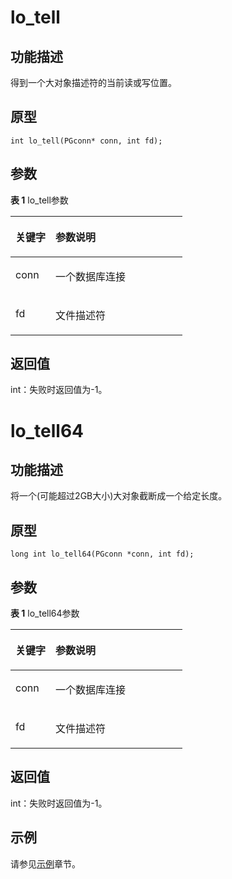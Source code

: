 # lo_tell

## 功能描述<a name="zh-cn_topic_0241735622_section696285173721"></a>

得到一个大对象描述符的当前读或写位置。

## 原型<a name="zh-cn_topic_0241735622_section2021053510601"></a>

```
int lo_tell(PGconn* conn, int fd);
```

## 参数<a name="zh-cn_topic_0241735622_zh-cn_topic_0237120432_zh-cn_topic_0059778852_s1c9b27937d964eaba00ae77fe1cd2c71"></a>

**表 1**  lo\_tell参数

<a name="zh-cn_topic_0241735622_zh-cn_topic_0237120432_zh-cn_topic_0059778852_t82b61d38241342ffa2c83b3e50393841"></a>
<table><thead align="left"><tr id="zh-cn_topic_0241735622_zh-cn_topic_0237120432_zh-cn_topic_0059778852_r3ec068cec36347ccb83a7f18cf131215"><th class="cellrowborder" valign="top" width="23.27%" id="mcps1.2.3.1.1"><p id="zh-cn_topic_0241735622_zh-cn_topic_0237120432_zh-cn_topic_0059778852_a44a45da69b324aa4b5c1187191ec5c77"><a name="zh-cn_topic_0241735622_zh-cn_topic_0237120432_zh-cn_topic_0059778852_a44a45da69b324aa4b5c1187191ec5c77"></a><a name="zh-cn_topic_0241735622_zh-cn_topic_0237120432_zh-cn_topic_0059778852_a44a45da69b324aa4b5c1187191ec5c77"></a><strong id="zh-cn_topic_0241735622_zh-cn_topic_0237120432_zh-cn_topic_0059778852_a78fd62134c834d6ab90eace249f90f74"><a name="zh-cn_topic_0241735622_zh-cn_topic_0237120432_zh-cn_topic_0059778852_a78fd62134c834d6ab90eace249f90f74"></a><a name="zh-cn_topic_0241735622_zh-cn_topic_0237120432_zh-cn_topic_0059778852_a78fd62134c834d6ab90eace249f90f74"></a>关键字</strong></p>
</th>
<th class="cellrowborder" valign="top" width="76.73%" id="mcps1.2.3.1.2"><p id="zh-cn_topic_0241735622_zh-cn_topic_0237120432_zh-cn_topic_0059778852_aee2bc08a3b8f47bf81fb032ef089ba6d"><a name="zh-cn_topic_0241735622_zh-cn_topic_0237120432_zh-cn_topic_0059778852_aee2bc08a3b8f47bf81fb032ef089ba6d"></a><a name="zh-cn_topic_0241735622_zh-cn_topic_0237120432_zh-cn_topic_0059778852_aee2bc08a3b8f47bf81fb032ef089ba6d"></a><strong id="zh-cn_topic_0241735622_zh-cn_topic_0237120432_zh-cn_topic_0059778852_a51048b44452847fabe05c8633f0220cf"><a name="zh-cn_topic_0241735622_zh-cn_topic_0237120432_zh-cn_topic_0059778852_a51048b44452847fabe05c8633f0220cf"></a><a name="zh-cn_topic_0241735622_zh-cn_topic_0237120432_zh-cn_topic_0059778852_a51048b44452847fabe05c8633f0220cf"></a>参数说明</strong></p>
</th>
</tr>
</thead>
<tbody>
<tr id="zh-cn_topic_0241735622_zh-cn_topic_0237120432_zh-cn_topic_0059778852_r89c7807f135840058d4a248137b3ca08"><td class="cellrowborder" valign="top" width="23.27%" headers="mcps1.2.3.1.1 "><p id="zh-cn_topic_0241735622_p23111054217"><a name="zh-cn_topic_0241735622_p23111054217"></a><a name="zh-cn_topic_0241735622_p23111054217"></a>conn</p>
</td>
<td class="cellrowborder" valign="top" width="76.73%" headers="mcps1.2.3.1.2 "><p id="zh-cn_topic_0241735622_zh-cn_topic_0237120432_zh-cn_topic_0059778852_li1646671519399p3"><a name="zh-cn_topic_0241735622_zh-cn_topic_0237120432_zh-cn_topic_0059778852_li1646671519399p3"></a><a name="zh-cn_topic_0241735622_zh-cn_topic_0237120432_zh-cn_topic_0059778852_li1646671519399p3"></a>一个数据库连接</p>
</td>
</tr>
<tr id="zh-cn_topic_0241735622_zh-cn_topic_0237120432_zh-cn_topic_0059778852_r89c7807f135840058d4a248137b3ca08"><td class="cellrowborder" valign="top" width="23.27%" headers="mcps1.2.3.1.1 "><p id="zh-cn_topic_0241735622_p23111054217"><a name="zh-cn_topic_0241735622_p23111054217"></a><a name="zh-cn_topic_0241735622_p23111054217"></a>fd</p>
</td>
<td class="cellrowborder" valign="top" width="76.73%" headers="mcps1.2.3.1.2 "><p id="zh-cn_topic_0241735622_zh-cn_topic_0237120432_zh-cn_topic_0059778852_li1646671519399p5"><a name="zh-cn_topic_0241735622_zh-cn_topic_0237120432_zh-cn_topic_0059778852_li1646671519399p5"></a><a name="zh-cn_topic_0241735622_zh-cn_topic_0237120432_zh-cn_topic_0059778852_li1646671519399p5"></a>文件描述符</p>
</td>
</tr>
</tbody>
</table>

## 返回值<a name="zh-cn_topic_0241735613_zh-cn_topic_0237120433_zh-cn_topic_0059777949_s25d37c96151c49ef8117dc53bda2bf2c"></a>

int：失败时返回值为-1。

# lo_tell64

## 功能描述<a name="zh-cn_topic_0241735622_section696285173713"></a>

将一个\(可能超过2GB大小\)大对象截断成一个给定长度。

## 原型<a name="zh-cn_topic_0241735622_section2021053510593"></a>

```
long int lo_tell64(PGconn *conn, int fd);
```

## 参数<a name="zh-cn_topic_0241735622_zh-cn_topic_0237120432_zh-cn_topic_0059778852_s1c9b27937d964eaba00ae77fe1cd2c71"></a>

**表 1**  lo\_tell64参数

<a name="zh-cn_topic_0241735622_zh-cn_topic_0237120432_zh-cn_topic_0059778852_t82b61d38241342ffa2c83b3e50393841"></a>
<table><thead align="left"><tr id="zh-cn_topic_0241735622_zh-cn_topic_0237120432_zh-cn_topic_0059778852_r3ec068cec36347ccb83a7f18cf131215"><th class="cellrowborder" valign="top" width="23.27%" id="mcps1.2.3.1.1"><p id="zh-cn_topic_0241735622_zh-cn_topic_0237120432_zh-cn_topic_0059778852_a44a45da69b324aa4b5c1187191ec5c77"><a name="zh-cn_topic_0241735622_zh-cn_topic_0237120432_zh-cn_topic_0059778852_a44a45da69b324aa4b5c1187191ec5c77"></a><a name="zh-cn_topic_0241735622_zh-cn_topic_0237120432_zh-cn_topic_0059778852_a44a45da69b324aa4b5c1187191ec5c77"></a><strong id="zh-cn_topic_0241735622_zh-cn_topic_0237120432_zh-cn_topic_0059778852_a78fd62134c834d6ab90eace249f90f74"><a name="zh-cn_topic_0241735622_zh-cn_topic_0237120432_zh-cn_topic_0059778852_a78fd62134c834d6ab90eace249f90f74"></a><a name="zh-cn_topic_0241735622_zh-cn_topic_0237120432_zh-cn_topic_0059778852_a78fd62134c834d6ab90eace249f90f74"></a>关键字</strong></p>
</th>
<th class="cellrowborder" valign="top" width="76.73%" id="mcps1.2.3.1.2"><p id="zh-cn_topic_0241735622_zh-cn_topic_0237120432_zh-cn_topic_0059778852_aee2bc08a3b8f47bf81fb032ef089ba6d"><a name="zh-cn_topic_0241735622_zh-cn_topic_0237120432_zh-cn_topic_0059778852_aee2bc08a3b8f47bf81fb032ef089ba6d"></a><a name="zh-cn_topic_0241735622_zh-cn_topic_0237120432_zh-cn_topic_0059778852_aee2bc08a3b8f47bf81fb032ef089ba6d"></a><strong id="zh-cn_topic_0241735622_zh-cn_topic_0237120432_zh-cn_topic_0059778852_a51048b44452847fabe05c8633f0220cf"><a name="zh-cn_topic_0241735622_zh-cn_topic_0237120432_zh-cn_topic_0059778852_a51048b44452847fabe05c8633f0220cf"></a><a name="zh-cn_topic_0241735622_zh-cn_topic_0237120432_zh-cn_topic_0059778852_a51048b44452847fabe05c8633f0220cf"></a>参数说明</strong></p>
</th>
</tr>
</thead>
<tbody>
<tr id="zh-cn_topic_0241735622_zh-cn_topic_0237120432_zh-cn_topic_0059778852_r89c7807f135840058d4a248137b3ca08"><td class="cellrowborder" valign="top" width="23.27%" headers="mcps1.2.3.1.1 "><p id="zh-cn_topic_0241735622_p23111054217"><a name="zh-cn_topic_0241735622_p23111054217"></a><a name="zh-cn_topic_0241735622_p23111054217"></a>conn</p>
</td>
<td class="cellrowborder" valign="top" width="76.73%" headers="mcps1.2.3.1.2 "><p id="zh-cn_topic_0241735622_zh-cn_topic_0237120432_zh-cn_topic_0059778852_li1646671519399p7"><a name="zh-cn_topic_0241735622_zh-cn_topic_0237120432_zh-cn_topic_0059778852_li1646671519399p7"></a><a name="zh-cn_topic_0241735622_zh-cn_topic_0237120432_zh-cn_topic_0059778852_li1646671519399p7"></a>一个数据库连接</p>
</td>
</tr>
<tr id="zh-cn_topic_0241735622_zh-cn_topic_0237120432_zh-cn_topic_0059778852_r89c7807f135840058d4a248137b3ca08"><td class="cellrowborder" valign="top" width="23.27%" headers="mcps1.2.3.1.1 "><p id="zh-cn_topic_0241735622_p23111054217"><a name="zh-cn_topic_0241735622_p23111054217"></a><a name="zh-cn_topic_0241735622_p23111054217"></a>fd</p>
</td>
<td class="cellrowborder" valign="top" width="76.73%" headers="mcps1.2.3.1.2 "><p id="zh-cn_topic_0241735622_zh-cn_topic_0237120432_zh-cn_topic_0059778852_li1646671519399p9"><a name="zh-cn_topic_0241735622_zh-cn_topic_0237120432_zh-cn_topic_0059778852_li1646671519399p9"></a><a name="zh-cn_topic_0241735622_zh-cn_topic_0237120432_zh-cn_topic_0059778852_li1646671519399p9"></a>文件描述符</p>
</td>
</tr>
</tbody>
</table>

## 返回值<a name="zh-cn_topic_0241735613_zh-cn_topic_0237120433_zh-cn_topic_0059777949_s25d37c96151c49ef8117dc53bda2bf2c"></a>

int：失败时返回值为-1。

## 示例<a name="zh-cn_topic_0241735622_section185045611593"></a>

请参见[示例](示例-libpq.md)章节。